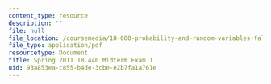 ```yaml
---
content_type: resource
description: ''
file: null
file_location: /coursemedia/18-600-probability-and-random-variables-fall-2019/93a853eac855b4de3cbee2b7fa1a761e_MIT18_600F19_mid1_S2011.pdf
file_type: application/pdf
resourcetype: Document
title: Spring 2011 18.440 Midterm Exam 1
uid: 93a853ea-c855-b4de-3cbe-e2b7fa1a761e
---
```


